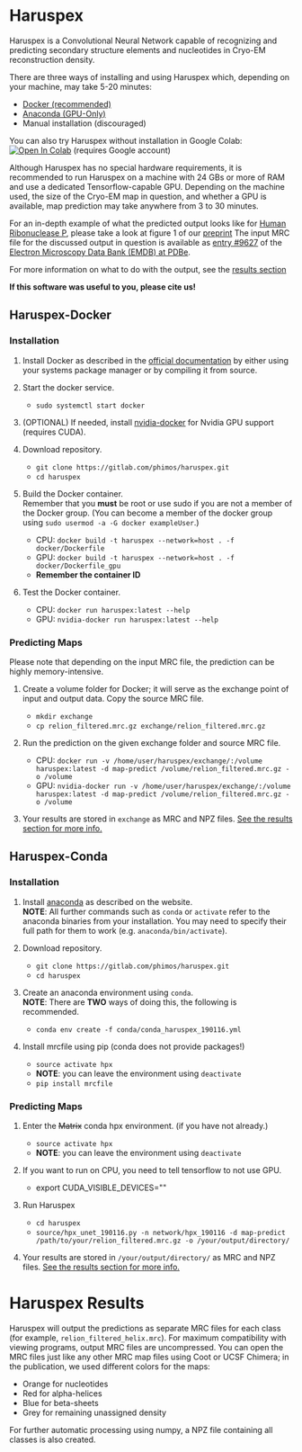 # Haruspex

Haruspex is a Convolutional Neural Network capable of recognizing and predicting secondary structure elements and nucleotides in Cryo-EM reconstruction density.

There are three ways of installing and using Haruspex which, depending on your machine, may take 5-20 minutes:
 * [Docker (recommended)](#haruspex-docker)
 * [Anaconda (GPU-Only)](#haruspex-conda)
 * Manual installation (discouraged)

You can also try Haruspex without installation in Google Colab:  [![Open In Colab](https://colab.research.google.com/assets/colab-badge.svg)](https://colab.research.google.com/github/thorn-lab/haruspex/blob/master/colab/Haruspex.ipynb) (requires Google account)


Although Haruspex has no special hardware requirements, it is recommended to run Haruspex on a machine with 24 GBs or more  of RAM and use a dedicated Tensorflow-capable GPU.
Depending on the machine used, the size of the Cryo-EM map in question, and whether a GPU is available, map prediction may take anywhere from 3 to 30 minutes.

For an in-depth example of what the predicted output looks like for [Human Ribonuclease P](https://www.ebi.ac.uk/pdbe/entry/emdb/EMD-9627), please take a look at figure 1 of our [preprint](https://www.biorxiv.org/content/10.1101/644476v1)
The input MRC file for the discussed output in question is available as [entry #9627](https://www.ebi.ac.uk/pdbe/entry/emdb/EMD-9627) of the [Electron Microscopy Data Bank (EMDB) at PDBe](https://www.ebi.ac.uk/pdbe/emdb/).

For more information on what to do with the output, see the [results section](#haruspex-results)

**If this software was useful to you, please cite us!**

## Haruspex-Docker

### Installation

1. Install Docker as described in the [official documentation](https://docs.docker.com/install/) by either using your systems package manager or by compiling it from source.
   
2. Start the docker service.
   * `sudo systemctl start docker`
   
3. (OPTIONAL) If needed, install [nvidia-docker](https://github.com/NVIDIA/nvidia-docker) for Nvidia GPU support (requires CUDA).

4. Download repository.
   * `git clone https://gitlab.com/phimos/haruspex.git`
   * `cd haruspex`

5. Build the Docker container.   
   Remember that you **must** be root or use sudo if you are not a member of the Docker group.
   (You can become a member of the docker group using `sudo usermod -a -G docker exampleUser`.)
   * CPU: `docker build -t haruspex --network=host . -f docker/Dockerfile`
   * GPU: `docker build -t haruspex --network=host . -f docker/Dockerfile_gpu`
   * **Remember the container ID**
  
6. Test the Docker container.
   * CPU: `docker run haruspex:latest --help`
   * GPU: `nvidia-docker run haruspex:latest --help`

### Predicting Maps

Please note that depending on the input MRC file, the prediction can be highly memory-intensive.

1. Create a volume folder for Docker; it will serve as the exchange point of input and output data. Copy the source MRC file.
   * `mkdir exchange`
   * `cp relion_filtered.mrc.gz exchange/relion_filtered.mrc.gz`

2. Run the prediction on the given exchange folder and source MRC file.
   * CPU: `docker run -v /home/user/haruspex/exchange/:/volume haruspex:latest -d map-predict /volume/relion_filtered.mrc.gz -o /volume`
   * GPU: `nvidia-docker run -v /home/user/haruspex/exchange/:/volume haruspex:latest -d map-predict /volume/relion_filtered.mrc.gz -o /volume`

3. Your results are stored in `exchange` as MRC and NPZ files. [See the results section for more info.](#haruspex-results)


## Haruspex-Conda

### Installation

1. Install [anaconda](https://www.anaconda.com/distribution/) as described on the website.  
   **NOTE**: All further commands such as `conda` or `activate` refer to the anaconda binaries from your installation.
You may need to specify their full path for them to work (e.g. `anaconda/bin/activate`).

2. Download repository.
   * `git clone https://gitlab.com/phimos/haruspex.git`
   * `cd haruspex`

3. Create an anaconda environment using `conda`.  
   **NOTE**: There are **TWO** ways of doing this, the following is recommended.
   * `conda env create -f conda/conda_haruspex_190116.yml`
   
4. Install mrcfile using pip (conda does not provide packages!)
   * `source activate hpx`
   * **NOTE**: you can leave the environment using `deactivate`
   * `pip install mrcfile`

### Predicting Maps

1. Enter the ~~Matrix~~ conda hpx environment. (if you have not already.)
   * `source activate hpx`
   * **NOTE**: you can leave the environment using `deactivate`
2. If you want to run on CPU, you need to tell tensorflow to not use GPU.
   * export CUDA_VISIBLE_DEVICES=""

3. Run Haruspex
   * `cd haruspex`
   * `source/hpx_unet_190116.py -n network/hpx_190116 -d map-predict /path/to/your/relion_filtered.mrc.gz -o /your/output/directory/`

4. Your results are stored in `/your/output/directory/` as MRC and NPZ files. [See the results section for more info.](#haruspex-results)



# Haruspex Results

Haruspex will output the predictions as separate MRC files for each class (for example, `relion_filtered_helix.mrc`). For maximum compatibility with viewing programs, output MRC files are uncompressed.
You can open the MRC files just like any other MRC map files using Coot or UCSF Chimera; in the publication, we used different colors for the maps:
 * Orange for nucleotides
 * Red for alpha-helices
 * Blue for beta-sheets
 * Grey for remaining unassigned density

For further automatic processing using numpy, a NPZ file containing all classes is also created. 
